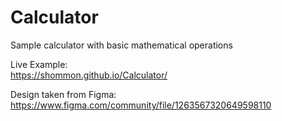 # Calculator
Sample calculator with basic mathematical operations

Live Example:\
https://shommon.github.io/Calculator/


Design taken from Figma:\
https://www.figma.com/community/file/1263567320649598110
